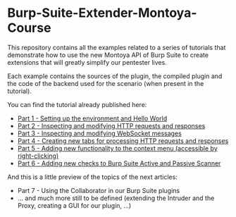 # Burp-Suite-Extender-Montoya-Course
This repository contains all the examples related to a series of tutorials that demonstrate how to use the new Montoya API of Burp Suite to create extensions that will greatly simplify our pentester lives.

Each example contains the sources of the plugin, the compiled plugin and the code of the backend used for the scenario (when present in the tutorial).

You can find the tutorial already published here:

* [Part 1 - Setting up the environment and Hello World](https://security.humanativaspa.it/extending-burp-suite-for-fun-and-profit-the-montoya-way-part-1)
* [Part 2 - Inspecting and modifying HTTP requests and responses](https://security.humanativaspa.it/extending-burp-suite-for-fun-and-profit-the-montoya-way-part-2)
* [Part 3 - Inspecting and modifying WebSocket messages](https://security.humanativaspa.it/extending-burp-suite-for-fun-and-profit-the-montoya-way-part-3)
* [Part 4 - Creating new tabs for processing HTTP requests and responses](https://security.humanativaspa.it/extending-burp-suite-for-fun-and-profit-the-montoya-way-part-4)
* [Part 5 - Adding new functionality to the context menu (accessible by right-clicking)](https://security.humanativaspa.it/extending-burp-suite-for-fun-and-profit-the-montoya-way-part-5)
* [Part 6 - Adding new checks to Burp Suite Active and Passive Scanner](https://security.humanativaspa.it/extending-burp-suite-for-fun-and-profit-the-montoya-way-part-6)

And this is a little preview of the topics of the next articles:

* Part 7 - Using the Collaborator in our Burp Suite plugins
* ... and much more still to be defined (extending the Intruder and the Proxy, creating a GUI for our plugin, ...)
